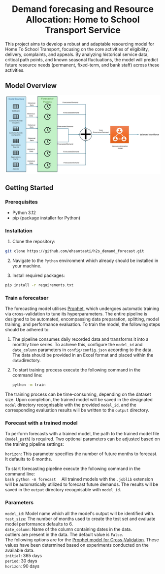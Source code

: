 <h1 style="text-align: center;">Demand forecasing and Resource Allocation: Home to School Transport Service</h1>


This project aims to develop a robust and adaptable resourcing model for Home To School Transport, focusing on the core activities of eligibility, delivery, complaints, and appeals. By analyzing historical service data, critical path points, and known seasonal fluctuations, the model will predict future resource needs (permanent, fixed-term, and bank staff) across these activities.


## Model Overview
![Model Overview](assets/Model_Overview.jpg)
## Getting Started

### Prerequisites

* Python 3.12
* pip (package installer for Python)

### Installation

1. Clone the repository:

```bash
git clone https://github.com/ehsantaati/h2s_demand_forecast.git
```
2. Navigate to the ```Python``` environment which already should be installed in your machine.

3. Install required packages:
```bash
pip install -r requirements.txt
```
### Train a forecatser
The forecasting model utilises [Prophet](https://facebook.github.io/prophet/), which undergoes automatic training via cross-validation to tune its hyperparameters. The entire pipeline is designed to be automated, encompassing data preparation, splitting, model training, and performance evaluation. To train the model, the following steps should be adhered to:
1. The pipeline consumes daily recorded data and transforms it into a monthly time series. To achieve this, configure the ```model_id``` and ```date_column``` parameters in ```config/config.json``` according to the data. The data should be provided in an Excel format and placed within the ```data```directory.
2. To start training process execute the following command in the command line:

    ```bash
    python -m train
    ```
The training process can be time-consuming, depending on the dataset size. Upon completion, the trained model will be saved in the designated ```model``` directory recognisable with the provided ```model_id```, and the corresponding evaluation results will be written to the ```output``` directory.
### Forecast with a trained model
To perform forecasts with a trained model, the path to the trained model file (```model_path```) is required. Two optional parameters can be adjusted based on the training pipeline settings:

```horizon```: This parameter specifies the number of future months to forecast. It defaults to 6 months.<br>


To start forecasting pipeline execute the following command in the command line:<br>
    ```bash
    python -m forecast 
    ```
All trained models with the ```.joblib``` extension will be automatically utilized to forecast future demands.
The results will be saved in the ```output``` directory recognisable with ```model_id```.

### Parameters
```model_id```: Model name which all the model's output will be identified with.<br>
```test_size```: The number of months used to create the test set and evaluate model performance defaults to 6.<br>
```date_column```: Name of the column containing dates in the data.<br>
 outliers are present in the data. The default value is ```False```.<br>
The following options are for the [Prophet model for Cross-Validation](https://facebook.github.io/prophet/docs/diagnostics.html#cross-validation). These values have been determined based on experiments conducted on the available data.<br>
```initial```: 365 days<br>
```period```: 30 days<br>
```horizon```: 90 days<br>
